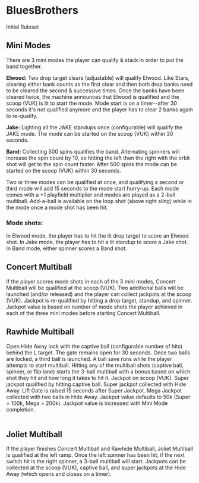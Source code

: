 # BluesBrothers
Initial Ruleset  

## Mini Modes  
There are 3 mini modes the player can qualify & stack in order to put the band together.   
  
**Elwood:** Two drop target clears (adjustable) will qualify Elwood. Like Stars, clearing either bank counts as the first clear and then both drop banks need to be cleared the second & successive times. Once the banks have been cleared twice, the machine announces that Elwood is qualified and the scoop (VUK) is lit to start the mode. Mode start is on a timer--after 30 seconds it's not qualified anymore and the player has to clear 2 banks again to re-qualify.  
  
**Jake:** Lighting all the JAKE standups once (configurable) will qualify the JAKE mode. The mode can be started on the scoop (VUK) within 30 seconds.

**Band:** Collecting 500 spins qualifies the band. Alternating spinners will increase the spin count by 10, so hitting the left then the right with the orbit shot will get to the spin count faster. After 500 spins the mode can be started on the scoop (VUK) within 30 seconds.  
  
Two or three modes can be qualified at once, and qualifying a second or third mode will add 15 seconds to the mode start hurry-up. Each mode comes with a +1 playfield multiplier and modes are played as a 2-ball multiball. Add-a-ball is available on the loop shot (above right sling) while in the mode once a mode shot has been hit.  

### Mode shots: 
In Elwood mode, the player has to hit the lit drop target to score an Elwood shot.
In Jake mode, the player has to hit a lit standup to score a Jake shot.
In Band mode, either spinner scores a Band shot.

## Concert Multiball
If the player scores mode shots in each of the 3 mini modes, Concert Multiball will be qualified at the scoop (VUK). Two additional balls will be launched (and/or released) and the player can collect jackpots at the scoop (VUK). Jackpot is re-qualified by hitting a drop target, standup, and spinner. Jackpot value is based on number of mode shots the player achieved in each of the three mini modes before starting Concert Multiball.  
  
## Rawhide Multiball  
Open Hide Away lock with the captive ball (configurable number of hits) behind the L target. The gate remains open for 30 seconds. Once two balls are locked, a third ball is launched. A ball save runs while the player attempts to start multiball. Hitting any of the multiball shots (captive ball, spinner, or flip lane) starts the 3-ball multiball with a bonus based on which shot they hit and how long it takes to hit it. Jackpot on scoop (VUK). Super jackpot qualified by hitting captive ball. Super jackpot collected with Hide Away. Lift Gate is raised 15 seconds after Super Jackpot. Mega Jackpot collected with two balls in Hide Away. Jackpot value defaults to 50k (Super = 100k, Mega = 200k). Jackpot value is increased with Mini Mode completion.    
   
## Joliet Multiball  
If the player finishes Concert Multiball and Rawhide Multiball, Joliet Multiball is qualified at the left ramp. Once the left spinner has been hit, if the next switch hit is the right spinner, a 3-ball multiball will start. Jackpots can be collected at the scoop (VUK), captive ball, and super jackpots at the Hide Away (which opens and closes on a timer).  
